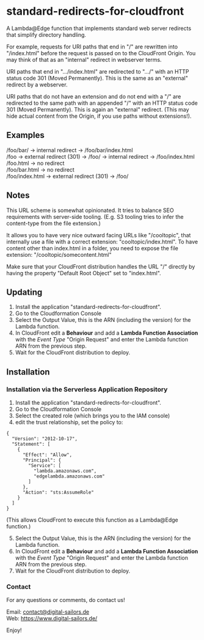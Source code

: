# standard-redirects-for-cloudfront

A Lambda@Edge function that implements standard web server redirects that simplify directory handling.

For example, requests for URI paths that end in "/" are rewritten into "/index.html" before the request is passed on to the CloudFront Origin. You may think of that as an "internal" redirect in webserver terms.

URI paths that end in ".../index.html" are redirected to ".../" with an HTTP status code 301 (Moved Permanently). This is the same as an "external" redirect by a webserver.

URI paths that do not have an extension and do not end with a "/" are redirected to the same path with an appended "/" with an HTTP status code 301 (Moved Permanently). This is again an "external" redirect. (This may hide actual content from the Origin, if you use paths without extensions!).

## Examples

  /foo/bar/ -> internal redirect -> /foo/bar/index.html  
  /foo -> external redirect (301) -> /foo/ -> internal redirect -> /foo/index.html  
  /foo.html -> no redirect  
  /foo/bar.html -> no redirect  
  /foo/index.html -> external redirect (301) -> /foo/  

## Notes

This URL scheme is somewhat opinionated. It tries to balance SEO requirements with server-side tooling. (E.g. S3 tooling tries to infer the content-type from the file extension.)

It allows you to have very nice outward facing URLs like "/cooltopic", that internally use a file with a correct extension: "cooltopic/index.html". To have content other than index.html in a folder, you need to expose the file extension: "/cooltopic/somecontent.html"

Make sure that your CloudFront distribution handles the URL "/" directly by having the property "Default Root Object" set to "index.html".

## Updating

1. Install the application "standard-redirects-for-cloudfront".
2. Go to the Cloudformation Console
3. Select the Output Value, this is the ARN (including the version) for the Lambda function.
4. In CloudFront edit a **Behaviour** and add a **Lambda Function Association** with the *Event Type* "Origin Request" and enter the Lambda function ARN from the previous step.
5. Wait for the CloudFront distribution to deploy.

## Installation

### Installation via the Serverless Application Repository

1. Install the application "standard-redirects-for-cloudfront".
2. Go to the Cloudformation Console
3. Select the created role (which brings you to the IAM console)
4. edit the trust relationship, set the policy to:

```
{
  "Version": "2012-10-17",
  "Statement": [
    {
      "Effect": "Allow",
      "Principal": {
        "Service": [
          "lambda.amazonaws.com",
          "edgelambda.amazonaws.com"
        ]
      },
      "Action": "sts:AssumeRole"
    }
  ]
}
```

(This allows CloudFront to execute this function as a Lambda@Edge function.)

5. Select the Output Value, this is the ARN (including the version) for the Lambda function.
6. In CloudFront edit a **Behaviour** and add a **Lambda Function Association** with the *Event Type* "Origin Request" and enter the Lambda function ARN from the previous step.
7. Wait for the CloudFront distribution to deploy.

### Contact

For any questions or comments, do contact us!

Email: contact@digital-sailors.de  
Web: https://www.digital-sailors.de/

Enjoy!
